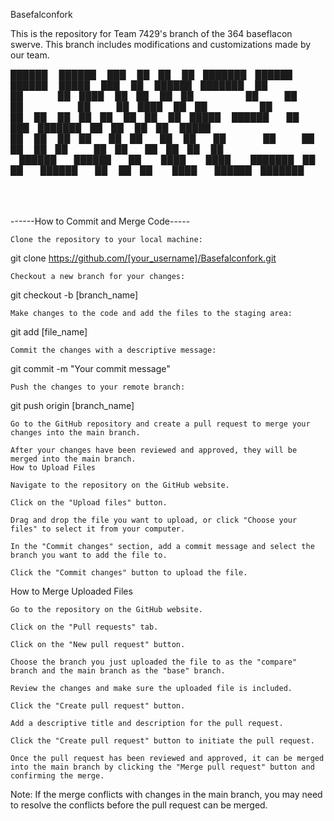 Basefalconfork

This is the repository for Team 7429's branch of the 364 baseflacon swerve. This branch includes modifications and customizations made by our team.


 ██████  ██████  ███    ██ ██    ██ ███████ ██████   ██████   █████  ███    ██  ██████ ███████ 
██      ██    ██ ████   ██ ██    ██ ██      ██   ██ ██       ██   ██ ████   ██ ██      ██      
██      ██    ██ ██ ██  ██ ██    ██ █████   ██████  ██   ███ ███████ ██ ██  ██ ██      █████   
██      ██    ██ ██  ██ ██  ██  ██  ██      ██   ██ ██    ██ ██   ██ ██  ██ ██ ██      ██      
 ██████  ██████  ██   ████   ████   ███████ ██   ██  ██████  ██   ██ ██   ████  ██████ ███████ 
                                                                                               
                                                                                               
------How to Commit and Merge Code-----

    Clone the repository to your local machine:



git clone https://github.com/[your_username]/Basefalconfork.git

    Checkout a new branch for your changes:



git checkout -b [branch_name]

    Make changes to the code and add the files to the staging area:



git add [file_name]

    Commit the changes with a descriptive message:


git commit -m "Your commit message"

    Push the changes to your remote branch:



git push origin [branch_name]

    Go to the GitHub repository and create a pull request to merge your changes into the main branch.

    After your changes have been reviewed and approved, they will be merged into the main branch.
    How to Upload Files

    Navigate to the repository on the GitHub website.

    Click on the "Upload files" button.

    Drag and drop the file you want to upload, or click "Choose your files" to select it from your computer.

    In the "Commit changes" section, add a commit message and select the branch you want to add the file to.

    Click the "Commit changes" button to upload the file.

How to Merge Uploaded Files

    Go to the repository on the GitHub website.

    Click on the "Pull requests" tab.

    Click on the "New pull request" button.

    Choose the branch you just uploaded the file to as the "compare" branch and the main branch as the "base" branch.

    Review the changes and make sure the uploaded file is included.

    Click the "Create pull request" button.

    Add a descriptive title and description for the pull request.

    Click the "Create pull request" button to initiate the pull request.

    Once the pull request has been reviewed and approved, it can be merged into the main branch by clicking the "Merge pull request" button and confirming the merge.

Note: If the merge conflicts with changes in the main branch, you may need to resolve the conflicts before the pull request can be merged.
